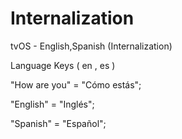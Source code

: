 # Internalization

tvOS - English,Spanish (Internalization)

Language Keys ( en , es )

"How are you" = "Cómo estás";

"English" = "Inglés";

"Spanish" = "Español";
